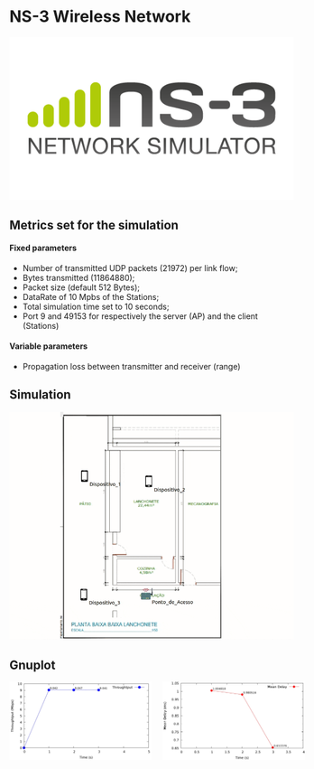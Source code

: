<h1>NS-3 Wireless Network</h1>

<p align="center"><img src="./assets/ns-3.png"></p>


<h2>Metrics set for the simulation</h2>

<h4>Fixed parameters</h4>

- Number of transmitted UDP packets (21972) per link flow;
- Bytes transmitted (11864880);
- Packet size (default 512 Bytes);
- DataRate of 10 Mpbs of the Stations;
- Total simulation time set to 10 seconds;
- Port 9 and 49153 for respectively the server (AP) and the client (Stations)

<h4>Variable parameters</h4>

- Propagation loss between transmitter and receiver (range)

<h2>Simulation</h2>

<p align="center"><img src="./assets/rot_ns3_siml.gif"></p>

<h2>Gnuplot</h2>

<div style="display: flex; align-items: center;">
  <img src="./assets/throughtput.jpg" alt="throughtput" style="margin-right: 10px; width:50%;" class="side-by-side">
  <img src="./assets/mean_delay.jpg" alt="mean delay" style="margin-left: 10px; width:50%;" class="side-by-side">
</div>
